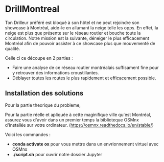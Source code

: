# DrillMontreal
Ton Drilleur préféré est bloqué à son hôtel et ne peut rejoindre son showcase à Montréal, aide-le en allumant la neige telle les opps.
En effet, la neige est plus que présente sur le réseau routier et bouche toute la circulation. 
Notre mission est la suivante, déneiger le plus efficacement Montréal afin de pouvoir assister à ce showcase plus que mouvementé de qualité.

Celle ci ce découpe en 2 parties :
* Faire une analyse de ce réseau routier montréalais suffisament fine pour y retrouver des informations croustillantes.
* Déblayer toutes les routes le plus rapidement et efficacement possible.

## Installation des solutions

Pour la partie theorique du probleme, 

Pour la partie réelle et apliquée à cette maginifique ville qu'est Montréal, assurez vous d'avoir dans un premier temps la biblioteque OSMnx d'installée sur votre ordinateur. (https://osmnx.readthedocs.io/en/stable/)

Voici les commandes :
 
*  **conda activate ox** pour vous mettre dans un envrionnement virtuel avec OSMnx
*  **./script.sh** pour ouvrir notre dossier Jupyter
